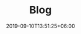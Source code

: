---
title: "Blog"
date: 2019-09-10T13:51:25+06:00
draft: false
description: "this is meta description"
bg_image : ""
---